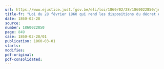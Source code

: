 ```yaml
---
url: https://www.ejustice.just.fgov.be/eli/loi/1860/02/28/1860022850/justel
title-fr: "Loi du 28 février 1860 qui rend les dispositions du décret du 13 août 1810 applicables aux objets oubliés dans les stations de chemins de fer ou non réclamés dans un délai déterminé"
date: 1860-02-28
source:
number: 1860022850
page: 849
case: 1860-02-28/01
publication: 1860-03-01
starts:
modifies:
pdf-original:
pdf-consolidated:
---
```


